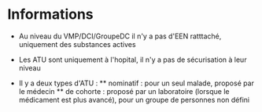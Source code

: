 Informations
============

* Au niveau du VMP/DCI/GroupeDC il n'y a pas d'EEN ratttaché, uniquement des substances actives

* Les ATU sont uniquement à l'hopital, il n'y a pas de sécurisation à leur niveau

* Il y a deux types d'ATU :
** nominatif : pour un seul malade, proposé par le médecin
** de cohorte : proposé par un laboratoire (lorsque le médicament est plus avancé), pour un groupe de personnes non défini 
